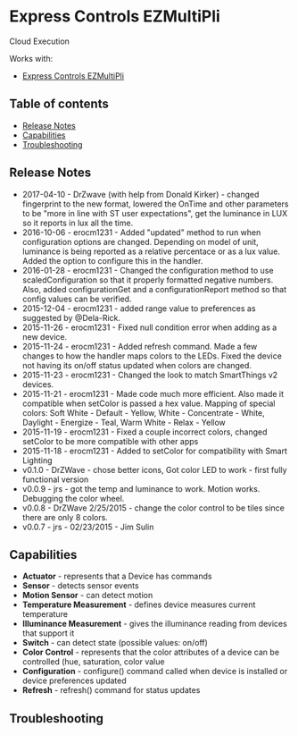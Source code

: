# Express Controls EZMultiPli

Cloud Execution

Works with: 

* [Express Controls EZMultiPli](https://www.smartthings.com/works-with-smartthings/)

## Table of contents

* [Release Notes](#releasenotes)
* [Capabilities](#capabilities)
* [Troubleshooting](#troubleshooting)

## Release Notes

* 2017-04-10 - DrZwave (with help from Donald Kirker) - changed fingerprint to the new format, lowered the OnTime and other parameters to be "more in line with ST user expectations", get the luminance in LUX so it reports in lux all the time.
* 2016-10-06 - erocm1231 - Added "updated" method to run when configuration options are changed. Depending on model of unit, luminance is being reported as a relative percentace or as a lux value. Added the option to configure this in the handler.
* 2016-01-28 - erocm1231 - Changed the configuration method to use scaledConfiguration so that it properly formatted negative numbers. Also, added configurationGet and a configurationReport method so that config values can be verified.
* 2015-12-04 - erocm1231 - added range value to preferences as suggested by @Dela-Rick.
* 2015-11-26 - erocm1231 - Fixed null condition error when adding as a new device. 
* 2015-11-24 - erocm1231 - Added refresh command. Made a few changes to how the handler maps colors to the LEDs. Fixed the device not having its on/off status updated when colors are changed.
* 2015-11-23 - erocm1231 - Changed the look to match SmartThings v2 devices. 
* 2015-11-21 - erocm1231 - Made code much more efficient. Also made it compatible when setColor is passed a hex value. Mapping of special colors: Soft White - Default - Yellow, White - Concentrate - White, Daylight - Energize - Teal, Warm White - Relax - Yellow
* 2015-11-19 - erocm1231 - Fixed a couple incorrect colors, changed setColor to be more compatible with other apps
* 2015-11-18 - erocm1231 - Added to setColor for compatibility with Smart Lighting
* v0.1.0 - DrZWave - chose better icons, Got color LED to work - first fully functional version
* v0.0.9 - jrs - got the temp and luminance to work. Motion works. Debugging the color wheel.
* v0.0.8 - DrZWave 2/25/2015 - change the color control to be tiles since there are only 8 colors.
* v0.0.7 - jrs - 02/23/2015 - Jim Sulin

## Capabilities

* **Actuator** - represents that a Device has commands
* **Sensor** - detects sensor events
* **Motion Sensor** - can detect motion
* **Temperature Measurement** - defines device measures current temperature
* **Illuminance Measurement** - gives the illuminance reading from devices that support it
* **Switch** - can detect state (possible values: on/off)
* **Color Control** - represents that the color attributes of a device can be controlled (hue, saturation, color value
* **Configuration** - configure() command called when device is installed or device preferences updated
* **Refresh** - refresh() command for status updates

## Troubleshooting

